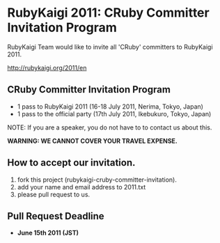 # RubyKaigi 2011: CRuby Committer Invitation Program

RubyKaigi Team would like to invite all 'CRuby' committers to RubyKaigi 2011.

<http://rubykaigi.org/2011/en>

## CRuby Committer Invitation Program

* 1 pass to RubyKaigi 2011 (16-18 July 2011, Nerima, Tokyo, Japan)
* 1 pass to the official party (17th July 2011, Ikebukuro, Tokyo, Japan)

NOTE: If you are a speaker, you do not have to to contact us about this.

**WARNING: WE CANNOT COVER YOUR TRAVEL EXPENSE.**

## How to accept our invitation.

1. fork this project (rubykaigi-cruby-committer-invitation).
2. add your name and email address to 2011.txt
3. please pull request to us.

## Pull Request Deadline

* **June 15th 2011 (JST)**
